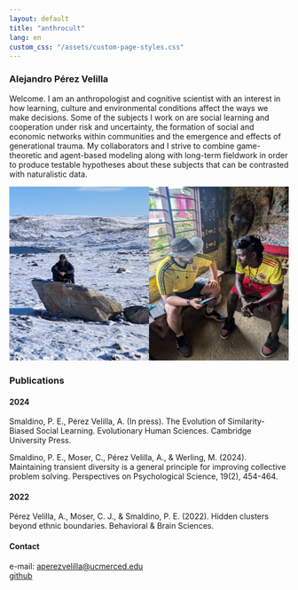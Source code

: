 ```yaml
---
layout: default
title: "anthrocult"
lang: en
custom_css: "/assets/custom-page-styles.css"
---
```


### Alejandro Pérez Velilla

Welcome. I am an anthropologist and cognitive scientist with an interest in how learning, culture and environmental conditions affect the ways we make decisions. Some of the subjects I work on are social learning and cooperation under risk and uncertainty, the formation of social and economic networks within communities and the emergence and effects of generational trauma. My collaborators and I strive to combine game-theoretic and agent-based modeling along with long-term fieldwork in order to produce testable hypotheses about these subjects that can be contrasted with naturalistic data.

![photo](/img/field_photo.png)

### Publications

#### 2024
Smaldino, P. E., Pérez Velilla, A. (In press). The Evolution of Similarity-Biased Social Learning. Evolutionary Human Sciences. Cambridge University Press.

Smaldino, P. E., Moser, C., Pérez Velilla, A., & Werling, M. (2024). Maintaining transient diversity is a general principle for improving collective problem solving. Perspectives on Psychological Science, 19(2), 454-464.

#### 2022
Pérez Velilla, A., Moser, C. J., & Smaldino, P. E. (2022). Hidden clusters beyond ethnic boundaries. Behavioral & Brain Sciences.

#### Contact

e-mail: aperezvelilla@ucmerced.edu  
[github](https://github.com/datadreamscorp)

